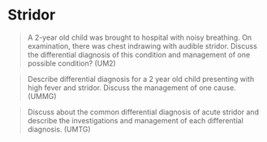 # Stridor

> A 2-year old child was brought to hospital with noisy breathing. On examination, there was chest indrawing with audible stridor. Discuss the differential diagnosis of this condition and management of one possible condition? (UM2)

> Describe differential diagnosis for a 2 year old child presenting with high fever and stridor. Discuss the management of one cause. (UMMG)

> Discuss about the common differential diagnosis of acute stridor and describe the investigations and management of each differential diagnosis. (UMTG)
